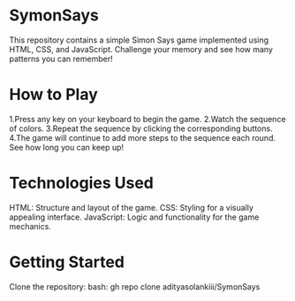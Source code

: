 # SymonSays

This repository contains a simple Simon Says game implemented using HTML, CSS, and JavaScript. Challenge your memory and see how many patterns you can remember!

# How to Play

1.Press any key on your keyboard to begin the game.
2.Watch the sequence of colors.
3.Repeat the sequence by clicking the corresponding buttons.
4.The game will continue to add more steps to the sequence each round.
See how long you can keep up!

# Technologies Used

HTML: Structure and layout of the game.
CSS: Styling for a visually appealing interface.
JavaScript: Logic and functionality for the game mechanics.

# Getting Started

Clone the repository:
bash: gh repo clone adityasolankiii/SymonSays
